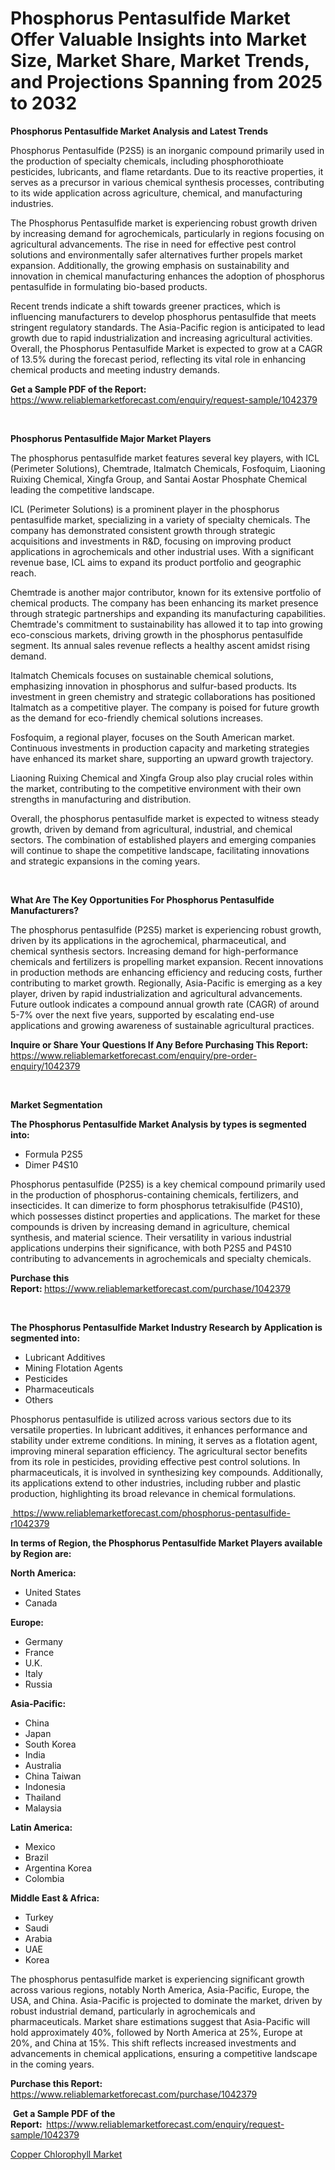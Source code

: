 <p><h1>Phosphorus Pentasulfide Market Offer Valuable Insights into Market Size, Market Share, Market Trends, and Projections Spanning from 2025 to 2032</h1></p><p><strong>Phosphorus Pentasulfide Market Analysis and Latest Trends</strong></p>
<p><p>Phosphorus Pentasulfide (P2S5) is an inorganic compound primarily used in the production of specialty chemicals, including phosphorothioate pesticides, lubricants, and flame retardants. Due to its reactive properties, it serves as a precursor in various chemical synthesis processes, contributing to its wide application across agriculture, chemical, and manufacturing industries.</p><p>The Phosphorus Pentasulfide market is experiencing robust growth driven by increasing demand for agrochemicals, particularly in regions focusing on agricultural advancements. The rise in need for effective pest control solutions and environmentally safer alternatives further propels market expansion. Additionally, the growing emphasis on sustainability and innovation in chemical manufacturing enhances the adoption of phosphorus pentasulfide in formulating bio-based products.</p><p>Recent trends indicate a shift towards greener practices, which is influencing manufacturers to develop phosphorus pentasulfide that meets stringent regulatory standards. The Asia-Pacific region is anticipated to lead growth due to rapid industrialization and increasing agricultural activities. Overall, the Phosphorus Pentasulfide Market is expected to grow at a CAGR of 13.5% during the forecast period, reflecting its vital role in enhancing chemical products and meeting industry demands.</p></p>
<p><strong>Get a Sample PDF of the Report:&nbsp;</strong> <a href="https://www.reliablemarketforecast.com/enquiry/request-sample/1042379?utm_campaign=3461&utm_medium=2&utm_source=Github&utm_content=ia&utm_term=02042025&utm_id=phosphorus-pentasulfide">https://www.reliablemarketforecast.com/enquiry/request-sample/1042379</a></p>
<p>&nbsp;</p>
<p><strong>Phosphorus Pentasulfide Major Market Players</strong></p>
<p><p>The phosphorus pentasulfide market features several key players, with ICL (Perimeter Solutions), Chemtrade, Italmatch Chemicals, Fosfoquim, Liaoning Ruixing Chemical, Xingfa Group, and Santai Aostar Phosphate Chemical leading the competitive landscape.</p><p>ICL (Perimeter Solutions) is a prominent player in the phosphorus pentasulfide market, specializing in a variety of specialty chemicals. The company has demonstrated consistent growth through strategic acquisitions and investments in R&D, focusing on improving product applications in agrochemicals and other industrial uses. With a significant revenue base, ICL aims to expand its product portfolio and geographic reach.</p><p>Chemtrade is another major contributor, known for its extensive portfolio of chemical products. The company has been enhancing its market presence through strategic partnerships and expanding its manufacturing capabilities. Chemtrade's commitment to sustainability has allowed it to tap into growing eco-conscious markets, driving growth in the phosphorus pentasulfide segment. Its annual sales revenue reflects a healthy ascent amidst rising demand.</p><p>Italmatch Chemicals focuses on sustainable chemical solutions, emphasizing innovation in phosphorus and sulfur-based products. Its investment in green chemistry and strategic collaborations has positioned Italmatch as a competitive player. The company is poised for future growth as the demand for eco-friendly chemical solutions increases.</p><p>Fosfoquim, a regional player, focuses on the South American market. Continuous investments in production capacity and marketing strategies have enhanced its market share, supporting an upward growth trajectory.</p><p>Liaoning Ruixing Chemical and Xingfa Group also play crucial roles within the market, contributing to the competitive environment with their own strengths in manufacturing and distribution.</p><p>Overall, the phosphorus pentasulfide market is expected to witness steady growth, driven by demand from agricultural, industrial, and chemical sectors. The combination of established players and emerging companies will continue to shape the competitive landscape, facilitating innovations and strategic expansions in the coming years.</p></p>
<p>&nbsp;</p>
<p><strong>What Are The Key Opportunities For Phosphorus Pentasulfide Manufacturers?</strong></p>
<p><p>The phosphorus pentasulfide (P2S5) market is experiencing robust growth, driven by its applications in the agrochemical, pharmaceutical, and chemical synthesis sectors. Increasing demand for high-performance chemicals and fertilizers is propelling market expansion. Recent innovations in production methods are enhancing efficiency and reducing costs, further contributing to market growth. Regionally, Asia-Pacific is emerging as a key player, driven by rapid industrialization and agricultural advancements. Future outlook indicates a compound annual growth rate (CAGR) of around 5-7% over the next five years, supported by escalating end-use applications and growing awareness of sustainable agricultural practices.</p></p>
<p><strong>Inquire or Share Your Questions If Any Before Purchasing This Report:</strong> <a href="https://www.reliablemarketforecast.com/enquiry/pre-order-enquiry/1042379?utm_campaign=3461&utm_medium=2&utm_source=Github&utm_content=ia&utm_term=02042025&utm_id=phosphorus-pentasulfide">https://www.reliablemarketforecast.com/enquiry/pre-order-enquiry/1042379</a></p>
<p>&nbsp;</p>
<p><strong>Market Segmentation</strong></p>
<p><strong>The Phosphorus Pentasulfide Market Analysis by types is segmented into:</strong></p>
<p><ul><li>Formula P2S5</li><li>Dimer P4S10</li></ul></p>
<p><p>Phosphorus pentasulfide (P2S5) is a key chemical compound primarily used in the production of phosphorus-containing chemicals, fertilizers, and insecticides. It can dimerize to form phosphorus tetrakisulfide (P4S10), which possesses distinct properties and applications. The market for these compounds is driven by increasing demand in agriculture, chemical synthesis, and material science. Their versatility in various industrial applications underpins their significance, with both P2S5 and P4S10 contributing to advancements in agrochemicals and specialty chemicals.</p></p>
<p><strong>Purchase this Report:&nbsp;</strong><a href="https://www.reliablemarketforecast.com/purchase/1042379?utm_campaign=3461&utm_medium=2&utm_source=Github&utm_content=ia&utm_term=02042025&utm_id=phosphorus-pentasulfide">https://www.reliablemarketforecast.com/purchase/1042379</a></p>
<p>&nbsp;</p>
<p><strong>The Phosphorus Pentasulfide Market Industry Research by Application is segmented into:</strong></p>
<p><ul><li>Lubricant Additives</li><li>Mining Flotation Agents</li><li>Pesticides</li><li>Pharmaceuticals</li><li>Others</li></ul></p>
<p><p>Phosphorus pentasulfide is utilized across various sectors due to its versatile properties. In lubricant additives, it enhances performance and stability under extreme conditions. In mining, it serves as a flotation agent, improving mineral separation efficiency. The agricultural sector benefits from its role in pesticides, providing effective pest control solutions. In pharmaceuticals, it is involved in synthesizing key compounds. Additionally, its applications extend to other industries, including rubber and plastic production, highlighting its broad relevance in chemical formulations.</p></p>
<p><a href="https://www.reliablemarketforecast.com/phosphorus-pentasulfide-r1042379?utm_campaign=3461&utm_medium=2&utm_source=Github&utm_content=ia&utm_term=02042025&utm_id=phosphorus-pentasulfide">&nbsp;https://www.reliablemarketforecast.com/phosphorus-pentasulfide-r1042379</a></p>
<p><strong>In terms of Region, the Phosphorus Pentasulfide Market Players available by Region are:</strong></p>
<p>
    <p> <strong> North America: </strong>
        <ul>
            <li>United States</li>
            <li>Canada</li>
        </ul>
        </p> 
    <p> <strong> Europe: </strong>
        <ul>
            <li>Germany</li>
            <li>France</li>
            <li>U.K.</li>
            <li>Italy</li>
            <li>Russia</li>
        </ul>
        </p> 
    <p> <strong> Asia-Pacific: </strong>
        <ul>
            <li>China</li>
            <li>Japan</li>
            <li>South Korea</li>
            <li>India</li>
            <li>Australia</li>
            <li>China Taiwan</li>
            <li>Indonesia</li>
            <li>Thailand</li>
            <li>Malaysia</li>
        </ul>
        </p> 
    <p> <strong> Latin America: </strong>
        <ul>
            <li>Mexico</li>
            <li>Brazil</li>
            <li>Argentina Korea</li>
            <li>Colombia</li>
        </ul>
        </p> 
    <p> <strong> Middle East & Africa: </strong>
        <ul>
            <li>Turkey</li>
            <li>Saudi</li>
            <li>Arabia</li>
            <li>UAE</li>
            <li>Korea</li>
        </ul>
    </p>
    </p>
<p><p>The phosphorus pentasulfide market is experiencing significant growth across various regions, notably North America, Asia-Pacific, Europe, the USA, and China. Asia-Pacific is projected to dominate the market, driven by robust industrial demand, particularly in agrochemicals and pharmaceuticals. Market share estimations suggest that Asia-Pacific will hold approximately 40%, followed by North America at 25%, Europe at 20%, and China at 15%. This shift reflects increased investments and advancements in chemical applications, ensuring a competitive landscape in the coming years.</p></p>
<p><strong>Purchase this Report: </strong><a href="https://www.reliablemarketforecast.com/purchase/1042379?utm_campaign=3461&utm_medium=2&utm_source=Github&utm_content=ia&utm_term=02042025&utm_id=phosphorus-pentasulfide">https://www.reliablemarketforecast.com/purchase/1042379</a></p>
<p>&nbsp;<strong>Get a Sample PDF of the Report:&nbsp;&nbsp;</strong><a href="https://www.reliablemarketforecast.com/enquiry/request-sample/1042379?utm_campaign=3461&utm_medium=2&utm_source=Github&utm_content=ia&utm_term=02042025&utm_id=phosphorus-pentasulfide">https://www.reliablemarketforecast.com/enquiry/request-sample/1042379</a></p>
<p><strong></strong></p>
<p><p><a href="https://github.com/mudgeadamsvx/Market-Research-Report-List-1/blob/main/copper-chlorophyll-market.md?utm_campaign=3461&utm_medium=2&utm_source=Github&utm_content=ia&utm_term=02042025&utm_id=phosphorus-pentasulfide">Copper Chlorophyll Market</a></p></p>